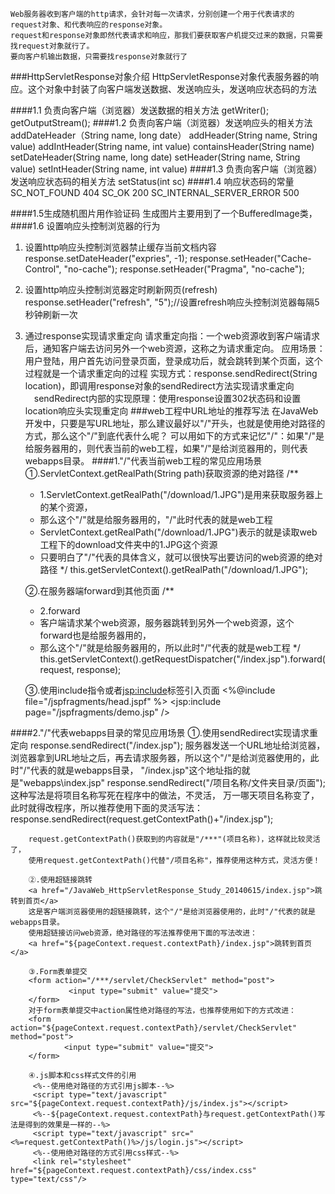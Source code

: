    Web服务器收到客户端的http请求，会针对每一次请求，分别创建一个用于代表请求的request对象、和代表响应的response对象。
    request和response对象即然代表请求和响应，那我们要获取客户机提交过来的数据，只需要找request对象就行了。
    要向客户机输出数据，只需要找response对象就行了

###HttpServletResponse对象介绍
    HttpServletResponse对象代表服务器的响应。这个对象中封装了向客户端发送数据、发送响应头，发送响应状态码的方法

####1.1 负责向客户端（浏览器）发送数据的相关方法
    getWriter();
    getOutputStream();
####1.2 负责向客户端（浏览器）发送响应头的相关方法
    addDateHeader（String name, long date）
    addHeader(String name, String value)
    addIntHeader(String name, int value)
    containsHeader(String name)
    setDateHeader(String name, long date)
    setHeader(String name, String value)
    setIntHeader(String name, int value)
####1.3 负责向客户端（浏览器）发送响应状态码的相关方法
    setStatus(int sc)
####1.4 响应状态码的常量
    SC_NOT_FOUND 404
    SC_OK 200
    SC_INTERNAL_SERVER_ERROR 500

####1.5生成随机图片用作验证码
    生成图片主要用到了一个BufferedImage类，
####1.6 设置响应头控制浏览器的行为
 1. 设置http响应头控制浏览器禁止缓存当前文档内容
     response.setDateHeader("expries", -1);
     response.setHeader("Cache-Control", "no-cache");
     response.setHeader("Pragma", "no-cache");
 2. 设置http响应头控制浏览器定时刷新网页(refresh)
     response.setHeader("refresh", "5");//设置refresh响应头控制浏览器每隔5秒钟刷新一次
 3. 通过response实现请求重定向
     请求重定向指：一个web资源收到客户端请求后，通知客户端去访问另外一个web资源，这称之为请求重定向。
     应用场景：用户登陆，用户首先访问登录页面，登录成功后，就会跳转到某个页面，这个过程就是一个请求重定向的过程
     实现方式：response.sendRedirect(String location)，即调用response对象的sendRedirect方法实现请求重定向
    　sendRedirect内部的实现原理：使用response设置302状态码和设置location响应头实现重定向
###web工程中URL地址的推荐写法
    在JavaWeb开发中，只要是写URL地址，那么建议最好以"/"开头，也就是使用绝对路径的方式，那么这个"/"到底代表什么呢？
    可以用如下的方式来记忆"/"：如果"/"是给服务器用的，则代表当前的web工程，如果"/"是给浏览器用的，则代表webapps目录。
####1."/"代表当前web工程的常见应用场景
      ①.ServletContext.getRealPath(String path)获取资源的绝对路径
      /**
      * 1.ServletContext.getRealPath("/download/1.JPG")是用来获取服务器上的某个资源，
      * 那么这个"/"就是给服务器用的，"/"此时代表的就是web工程
      * ServletContext.getRealPath("/download/1.JPG")表示的就是读取web工程下的download文件夹中的1.JPG这个资源
      * 只要明白了"/"代表的具体含义，就可以很快写出要访问的web资源的绝对路径
      */
      this.getServletContext().getRealPath("/download/1.JPG");

      ②.在服务器端forward到其他页面
      /**
      * 2.forward
      * 客户端请求某个web资源，服务器跳转到另外一个web资源，这个forward也是给服务器用的，
      * 那么这个"/"就是给服务器用的，所以此时"/"代表的就是web工程
      */
      this.getServletContext().getRequestDispatcher("/index.jsp").forward(request, response);

      ③.使用include指令或者<jsp:include>标签引入页面
      <%@include file="/jspfragments/head.jspf" %>
      <jsp:include page="/jspfragments/demo.jsp" />

 ####2."/"代表webapps目录的常见应用场景
       ①.使用sendRedirect实现请求重定向
       response.sendRedirect("/index.jsp");
       服务器发送一个URL地址给浏览器，浏览器拿到URL地址之后，再去请求服务器，所以这个"/"是给浏览器使用的，此时"/"代表的就是webapps目录，
       "/index.jsp"这个地址指的就是"webapps\index.jsp"
       response.sendRedirect("/项目名称/文件夹目录/页面");这种写法是将项目名称写死在程序中的做法，不灵活，
       万一哪天项目名称变了，此时就得改程序，所以推荐使用下面的灵活写法：
        response.sendRedirect(request.getContextPath()+"/index.jsp");

        request.getContextPath()获取到的内容就是"/***"(项目名称)，这样就比较灵活了，
        使用request.getContextPath()代替"/项目名称"，推荐使用这种方式，灵活方便！

        ②.使用超链接跳转
        <a href="/JavaWeb_HttpServletResponse_Study_20140615/index.jsp">跳转到首页</a>
        这是客户端浏览器使用的超链接跳转，这个"/"是给浏览器使用的，此时"/"代表的就是webapps目录。
        使用超链接访问web资源，绝对路径的写法推荐使用下面的写法改进：
        <a href="${pageContext.request.contextPath}/index.jsp">跳转到首页</a>

        ③.Form表单提交
        <form action="/***/servlet/CheckServlet" method="post">
                 <input type="submit" value="提交">
        </form>
        对于form表单提交中action属性绝对路径的写法，也推荐使用如下的方式改进：
        <form action="${pageContext.request.contextPath}/servlet/CheckServlet" method="post">
                <input type="submit" value="提交">
        </form>

        ④.js脚本和css样式文件的引用
         <%--使用绝对路径的方式引用js脚本--%>
         <script type="text/javascript" src="${pageContext.request.contextPath}/js/index.js"></script>
         <%--${pageContext.request.contextPath}与request.getContextPath()写法是得到的效果是一样的--%>
         <script type="text/javascript" src="<%=request.getContextPath()%>/js/login.js"></script>
         <%--使用绝对路径的方式引用css样式--%>
         <link rel="stylesheet" href="${pageContext.request.contextPath}/css/index.css" type="text/css"/>


